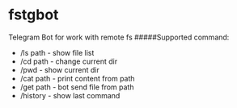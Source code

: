 # fstgbot
Telegram Bot for work with remote fs
#####Supported command:
* /ls path - show file list
* /cd path - change current dir
* /pwd - show current dir
* /cat path - print content from path
* /get path - bot send file from path
* /history - show last command

